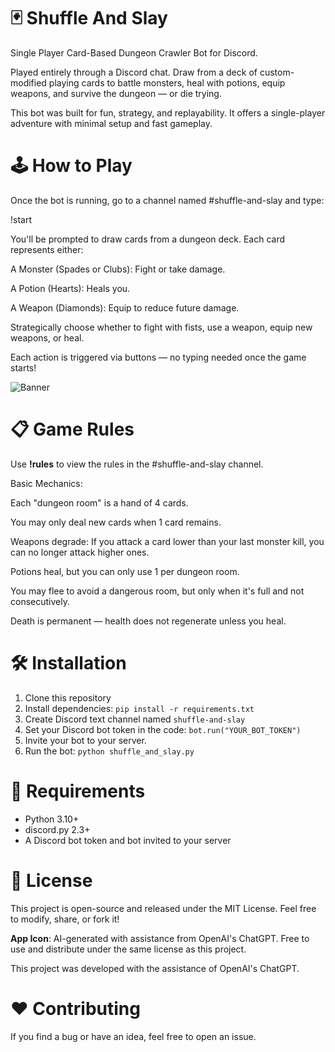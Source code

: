 # 🃏 Shuffle And Slay
Single Player Card-Based Dungeon Crawler Bot for Discord.

Played entirely through a Discord chat. Draw from a deck of custom-modified playing cards to battle monsters, heal with potions, equip weapons, and survive the dungeon — or die trying.

This bot was built for fun, strategy, and replayability. It offers a single-player adventure with minimal setup and fast gameplay.

# 🕹️ How to Play

Once the bot is running, go to a channel named #shuffle-and-slay and type:

!start

You'll be prompted to draw cards from a dungeon deck. Each card represents either:

A Monster (Spades or Clubs): Fight or take damage.

A Potion (Hearts): Heals you.

A Weapon (Diamonds): Equip to reduce future damage.

Strategically choose whether to fight with fists, use a weapon, equip new weapons, or heal.

Each action is triggered via buttons — no typing needed once the game starts!

![Banner](https://i.postimg.cc/qv5PS92Y/Play-Screen.png)

# 📋 Game Rules
Use **!rules** to view the rules in the #shuffle-and-slay channel.

Basic Mechanics:

Each "dungeon room" is a hand of 4 cards.

You may only deal new cards when 1 card remains.

Weapons degrade: If you attack a card lower than your last monster kill, you can no longer attack higher ones.

Potions heal, but you can only use 1 per dungeon room.

You may flee to avoid a dangerous room, but only when it's full and not consecutively.

Death is permanent — health does not regenerate unless you heal.

# 🛠️ Installation
1. Clone this repository
2. Install dependencies: `pip install -r requirements.txt`
3. Create Discord text channel named `shuffle-and-slay`
4. Set your Discord bot token in the code: `bot.run("YOUR_BOT_TOKEN")`
5. Invite your bot to your server.
6. Run the bot: `python shuffle_and_slay.py`

# 🔧 Requirements
- Python 3.10+
- discord.py 2.3+
- A Discord bot token and bot invited to your server


# 📜 License
This project is open-source and released under the MIT License.
Feel free to modify, share, or fork it!

**App Icon**: AI-generated with assistance from OpenAI's ChatGPT. Free to use and distribute under the same license as this project.

This project was developed with the assistance of OpenAI's ChatGPT.


# ❤️ Contributing
If you find a bug or have an idea, feel free to open an issue.

